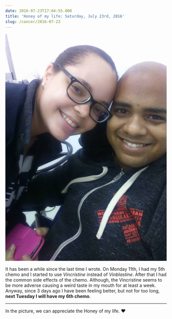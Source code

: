 ```yaml
---
date: 2016-07-23T17:04:55.000
title: 'Honey of my life: Saturday, July 23rd, 2016'
slug: /cancer/2016-07-23
---
```


![](/images/cancer/oas247dfmd1vsn3evo1.jpg)

It has been a while since the last time I wrote. On Monday 11th, I had my 5th chemo and I started to use _Vincristine_ instead of _Vinblastine_. After that I had the common side effects of the chemo. Although, the Vincristine seems to be more adverse causing a weird taste in my mouth for at least a week. Anyway, since 3 days ago I have been feeling better, but not for too long, **next Tuesday I will have my 6th chemo**.

---

In the picture, we can appreciate the Honey of my life. ♥
